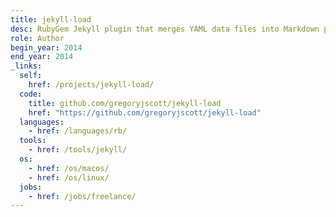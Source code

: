 ```yaml
---
title: jekyll-load
desc: RubyGem Jekyll plugin that merges YAML data files into Markdown pages.
role: Author
begin_year: 2014
end_year: 2014
_links:
  self:
    href: /projects/jekyll-load/
  code:
    title: github.com/gregoryjscott/jekyll-load
    href: "https://github.com/gregoryjscott/jekyll-load"
  languages:
    - href: /languages/rb/
  tools:
    - href: /tools/jekyll/
  os:
    - href: /os/macos/
    - href: /os/linux/
  jobs:
    - href: /jobs/freelance/
---
```

